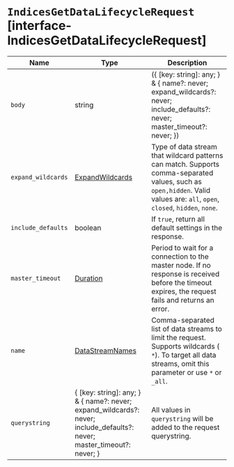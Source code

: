 # `IndicesGetDataLifecycleRequest` [interface-IndicesGetDataLifecycleRequest]

| Name | Type | Description |
| - | - | - |
| `body` | string | ({ [key: string]: any; } & { name?: never; expand_wildcards?: never; include_defaults?: never; master_timeout?: never; }) | All values in `body` will be added to the request body. |
| `expand_wildcards` | [ExpandWildcards](./ExpandWildcards.md) | Type of data stream that wildcard patterns can match. Supports comma-separated values, such as `open,hidden`. Valid values are: `all`, `open`, `closed`, `hidden`, `none`. |
| `include_defaults` | boolean | If `true`, return all default settings in the response. |
| `master_timeout` | [Duration](./Duration.md) | Period to wait for a connection to the master node. If no response is received before the timeout expires, the request fails and returns an error. |
| `name` | [DataStreamNames](./DataStreamNames.md) | Comma-separated list of data streams to limit the request. Supports wildcards ( `*`). To target all data streams, omit this parameter or use `*` or `_all`. |
| `querystring` | { [key: string]: any; } & { name?: never; expand_wildcards?: never; include_defaults?: never; master_timeout?: never; } | All values in `querystring` will be added to the request querystring. |

